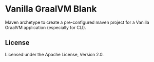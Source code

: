 # Vanilla GraalVM Blank

Maven archetype to create a pre-configured maven project for a Vanilla GraalVM application (especially for CLI).

## License

Licensed under the Apache License, Version 2.0.

